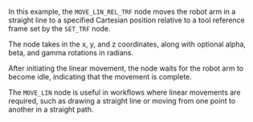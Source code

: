 In this example, the `MOVE_LIN_REL_TRF` node moves the robot arm in a straight line to a specified Cartesian position relative to a tool reference frame set by the `SET_TRF` node.

The node takes in the x, y, and z coordinates, along with optional alpha, beta, and gamma rotations in radians. 

After initiating the linear movement, the node waits for the robot arm to become idle, indicating that the movement is complete.

The `MOVE_LIN` node is useful in workflows where linear movements are required, such as drawing a straight line or moving from one point to another in a straight path.
